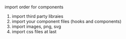 import order for components

1. import third party libraies
2. import your component files (hooks and components)
3. import images, png, svg
4. import css files at last
